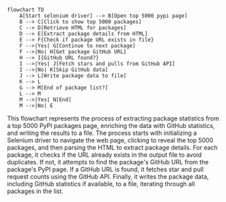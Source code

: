 ```mermaid
flowchart TD
    A[Start selenium driver] --> B[Open top 5000 pypi page]
    B --> C[Click to show top 5000 packages]
    C --> D[Retrieve HTML for packages]
    D --> E[Extract package details from HTML]
    E --> F{Check if package URL exists in file}
    F -->|Yes| G[Continue to next package]
    F -->|No| H[Get package GitHub URL]
    H --> I{GitHub URL found?}
    I -->|Yes| J[Fetch stars and pulls from GitHub API]
    I -->|No| K[Skip GitHub data]
    J --> L[Write package data to file]
    K --> L
    G --> M[End of package list?]
    L --> M
    M -->|Yes| N[End]
    M -->|No| E
```
This flowchart represents the process of extracting package statistics from a top 5000 PyPI packages page, enriching the data with GitHub statistics, and writing the results to a file. The process starts with initializing a Selenium driver to navigate the web page, clicking to reveal the top 5000 packages, and then parsing the HTML to extract package details. For each package, it checks if the URL already exists in the output file to avoid duplicates. If not, it attempts to find the package's GitHub URL from the package's PyPI page. If a GitHub URL is found, it fetches star and pull request counts using the GitHub API. Finally, it writes the package data, including GitHub statistics if available, to a file, iterating through all packages in the list.